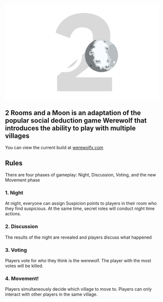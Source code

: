 ![2RoomsAndAMoonLogo](https://github.com/Cane5002/2RoomsAndAMoon/blob/main/public/resources/2RoomsAndAMoonLogo.png)
## 2 Rooms and a Moon is an adaptation of the popular social deduction game Werewolf that introduces the ability to play with multiple villages
You can view the current build at [werewolfx.com](http://werewolfx.com)

## Rules
There are four phases of gameplay: Night, Discussion, Voting, and the new Movement phase

### 1. Night
At night, everyone can assign Suspicion points to players in their room who they find suspicious.
At the same time, secret roles will conduct night time actions.

### 2. Discussion
The results of the night are revealed and players discuss what happened

### 3. Voting
Players vote for who they think is the werewolf. The player with the most votes will be killed.

### 4. Movement!
Players simultaneously decide which village to move to. Players can only interact with other players in the same village. 
